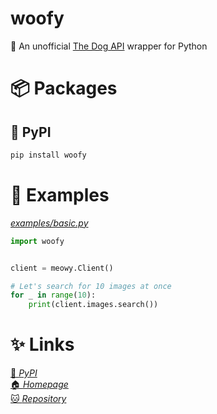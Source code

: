 # woofy

🐶 An unofficial [The Dog API](https://thedogapi.com) wrapper for Python

# 📦 Packages

## 🐍 PyPI

```sh
pip install woofy
```

# 🔎 Examples

[_examples/basic.py_](https://github.com/elaresai/woofy/blob/main/examples/basic.py)

```py
import woofy


client = meowy.Client()

# Let's search for 10 images at once
for _ in range(10):
    print(client.images.search())
```

# ✨ Links

[🐍 _PyPI_](https://pypi.org/project/woofy/)\
[🏠 _Homepage_](https://github.com/elaresai/woofy)\
[🐱 _Repository_](https://github.com/elaresai/woofy)

